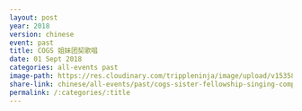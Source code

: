 ```yaml
---
layout: post
year: 2018
version: chinese
event: past
title: COGS 姐妹团契歌唱
date: 01 Sept 2018
categories: all-events past
image-path: https://res.cloudinary.com/trippleninja/image/upload/v1535874394/Sisters%27%20Fellowship/Singing%20Competition%202018/ssc47.jpg
share-link: chinese/all-events/past/cogs-sister-fellowship-singing-competition
permalink: /:categories/:title
---
```

